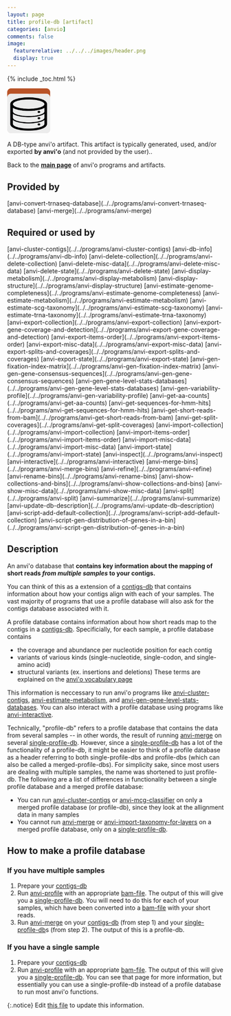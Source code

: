 ```yaml
---
layout: page
title: profile-db [artifact]
categories: [anvio]
comments: false
image:
  featurerelative: ../../../images/header.png
  display: true
---
```



{% include _toc.html %}


<img src="../../images/icons/DB.png" alt="DB" style="width:100px; border:none" />

A DB-type anvi'o artifact. This artifact is typically generated, used, and/or exported **by anvi'o** (and not provided by the user)..

Back to the **[main page](../../)** of anvi'o programs and artifacts.

## Provided by


<p style="text-align: left" markdown="1"><span class="artifact-p">[anvi-convert-trnaseq-database](../../programs/anvi-convert-trnaseq-database)</span> <span class="artifact-p">[anvi-merge](../../programs/anvi-merge)</span></p>


## Required or used by


<p style="text-align: left" markdown="1"><span class="artifact-r">[anvi-cluster-contigs](../../programs/anvi-cluster-contigs)</span> <span class="artifact-r">[anvi-db-info](../../programs/anvi-db-info)</span> <span class="artifact-r">[anvi-delete-collection](../../programs/anvi-delete-collection)</span> <span class="artifact-r">[anvi-delete-misc-data](../../programs/anvi-delete-misc-data)</span> <span class="artifact-r">[anvi-delete-state](../../programs/anvi-delete-state)</span> <span class="artifact-r">[anvi-display-metabolism](../../programs/anvi-display-metabolism)</span> <span class="artifact-r">[anvi-display-structure](../../programs/anvi-display-structure)</span> <span class="artifact-r">[anvi-estimate-genome-completeness](../../programs/anvi-estimate-genome-completeness)</span> <span class="artifact-r">[anvi-estimate-metabolism](../../programs/anvi-estimate-metabolism)</span> <span class="artifact-r">[anvi-estimate-scg-taxonomy](../../programs/anvi-estimate-scg-taxonomy)</span> <span class="artifact-r">[anvi-estimate-trna-taxonomy](../../programs/anvi-estimate-trna-taxonomy)</span> <span class="artifact-r">[anvi-export-collection](../../programs/anvi-export-collection)</span> <span class="artifact-r">[anvi-export-gene-coverage-and-detection](../../programs/anvi-export-gene-coverage-and-detection)</span> <span class="artifact-r">[anvi-export-items-order](../../programs/anvi-export-items-order)</span> <span class="artifact-r">[anvi-export-misc-data](../../programs/anvi-export-misc-data)</span> <span class="artifact-r">[anvi-export-splits-and-coverages](../../programs/anvi-export-splits-and-coverages)</span> <span class="artifact-r">[anvi-export-state](../../programs/anvi-export-state)</span> <span class="artifact-r">[anvi-gen-fixation-index-matrix](../../programs/anvi-gen-fixation-index-matrix)</span> <span class="artifact-r">[anvi-gen-gene-consensus-sequences](../../programs/anvi-gen-gene-consensus-sequences)</span> <span class="artifact-r">[anvi-gen-gene-level-stats-databases](../../programs/anvi-gen-gene-level-stats-databases)</span> <span class="artifact-r">[anvi-gen-variability-profile](../../programs/anvi-gen-variability-profile)</span> <span class="artifact-r">[anvi-get-aa-counts](../../programs/anvi-get-aa-counts)</span> <span class="artifact-r">[anvi-get-sequences-for-hmm-hits](../../programs/anvi-get-sequences-for-hmm-hits)</span> <span class="artifact-r">[anvi-get-short-reads-from-bam](../../programs/anvi-get-short-reads-from-bam)</span> <span class="artifact-r">[anvi-get-split-coverages](../../programs/anvi-get-split-coverages)</span> <span class="artifact-r">[anvi-import-collection](../../programs/anvi-import-collection)</span> <span class="artifact-r">[anvi-import-items-order](../../programs/anvi-import-items-order)</span> <span class="artifact-r">[anvi-import-misc-data](../../programs/anvi-import-misc-data)</span> <span class="artifact-r">[anvi-import-state](../../programs/anvi-import-state)</span> <span class="artifact-r">[anvi-inspect](../../programs/anvi-inspect)</span> <span class="artifact-r">[anvi-interactive](../../programs/anvi-interactive)</span> <span class="artifact-r">[anvi-merge-bins](../../programs/anvi-merge-bins)</span> <span class="artifact-r">[anvi-refine](../../programs/anvi-refine)</span> <span class="artifact-r">[anvi-rename-bins](../../programs/anvi-rename-bins)</span> <span class="artifact-r">[anvi-show-collections-and-bins](../../programs/anvi-show-collections-and-bins)</span> <span class="artifact-r">[anvi-show-misc-data](../../programs/anvi-show-misc-data)</span> <span class="artifact-r">[anvi-split](../../programs/anvi-split)</span> <span class="artifact-r">[anvi-summarize](../../programs/anvi-summarize)</span> <span class="artifact-r">[anvi-update-db-description](../../programs/anvi-update-db-description)</span> <span class="artifact-r">[anvi-script-add-default-collection](../../programs/anvi-script-add-default-collection)</span> <span class="artifact-r">[anvi-script-gen-distribution-of-genes-in-a-bin](../../programs/anvi-script-gen-distribution-of-genes-in-a-bin)</span></p>


## Description

An anvi'o database that **contains key information about the mapping of short reads *from multiple samples* to your contigs.** 

You can think of this as a extension of a <span class="artifact-n">[contigs-db](/software/anvio/help/7/artifacts/contigs-db)</span> that contains information about how your contigs align with each of your samples. The vast majority of programs that use a profile database will also ask for the contigs database associated with it. 

A profile database contains information about how short reads map to the contigs in a <span class="artifact-n">[contigs-db](/software/anvio/help/7/artifacts/contigs-db)</span>. Specificially, for each sample, a profile database contains 
* the coverage and abundance per nucleotide position for each contig 
* variants of various kinds (single-nucleotide, single-codon, and single-amino acid)
* structural variants (ex. insertions and deletions)
These terms are explained on the [anvi'o vocabulary page](http://merenlab.org/vocabulary/)

This information is neccessary to run anvi'o programs like <span class="artifact-n">[anvi-cluster-contigs](/software/anvio/help/7/programs/anvi-cluster-contigs)</span>, <span class="artifact-n">[anvi-estimate-metabolism](/software/anvio/help/7/programs/anvi-estimate-metabolism)</span>, and <span class="artifact-n">[anvi-gen-gene-level-stats-databases](/software/anvio/help/7/programs/anvi-gen-gene-level-stats-databases)</span>. You can also interact with a profile database using programs like <span class="artifact-n">[anvi-interactive](/software/anvio/help/7/programs/anvi-interactive)</span>.

Technically, "profile-db" refers to a profile database that contains the data from several samples -- in other words, the result of running <span class="artifact-n">[anvi-merge](/software/anvio/help/7/programs/anvi-merge)</span> on several <span class="artifact-n">[single-profile-db](/software/anvio/help/7/artifacts/single-profile-db)</span>. However, since a <span class="artifact-n">[single-profile-db](/software/anvio/help/7/artifacts/single-profile-db)</span> has a lot of the functionality of a profile-db, it might be easier to think of a profile database as a header referring to both single-profile-dbs and profile-dbs (which can also be called a merged-profile-dbs). For simplicity sake, since most users are dealing with multiple samples, the name was shortened to just profile-db. The following are a list of differences in functionality between a single profile database and a merged profile database:
* You can run <span class="artifact-n">[anvi-cluster-contigs](/software/anvio/help/7/programs/anvi-cluster-contigs)</span> or <span class="artifact-n">[anvi-mcg-classifier](/software/anvio/help/7/programs/anvi-mcg-classifier)</span> on only a merged profile database (or profile-db), since they look at the allignment data in many samples 
* You cannot run <span class="artifact-n">[anvi-merge](/software/anvio/help/7/programs/anvi-merge)</span> or <span class="artifact-n">[anvi-import-taxonomy-for-layers](/software/anvio/help/7/programs/anvi-import-taxonomy-for-layers)</span> on a merged profile database, only on a <span class="artifact-n">[single-profile-db](/software/anvio/help/7/artifacts/single-profile-db)</span>.

## How to make a profile database

### If you have multiple samples 
1. Prepare your <span class="artifact-n">[contigs-db](/software/anvio/help/7/artifacts/contigs-db)</span>
2. Run <span class="artifact-n">[anvi-profile](/software/anvio/help/7/programs/anvi-profile)</span> with an appropriate <span class="artifact-n">[bam-file](/software/anvio/help/7/artifacts/bam-file)</span>. The output of this will give you a <span class="artifact-n">[single-profile-db](/software/anvio/help/7/artifacts/single-profile-db)</span>. You will need to do this for each of your samples, which have been converted into a <span class="artifact-n">[bam-file](/software/anvio/help/7/artifacts/bam-file)</span> with your short reads.
3. Run <span class="artifact-n">[anvi-merge](/software/anvio/help/7/programs/anvi-merge)</span> on your <span class="artifact-n">[contigs-db](/software/anvio/help/7/artifacts/contigs-db)</span> (from step 1) and your <span class="artifact-n">[single-profile-db](/software/anvio/help/7/artifacts/single-profile-db)</span>s (from step 2). The output of this is a profile-db.

### If you have a single sample
1. Prepare your <span class="artifact-n">[contigs-db](/software/anvio/help/7/artifacts/contigs-db)</span>
2. Run <span class="artifact-n">[anvi-profile](/software/anvio/help/7/programs/anvi-profile)</span> with an appropriate <span class="artifact-n">[bam-file](/software/anvio/help/7/artifacts/bam-file)</span>. The output of this will give you a <span class="artifact-n">[single-profile-db](/software/anvio/help/7/artifacts/single-profile-db)</span>. You can see that page for more information, but essentially you can use a single-profile-db instead of a profile database to run most anvi'o functions. 


{:.notice}
Edit [this file](https://github.com/merenlab/anvio/tree/master/anvio/docs/artifacts/profile-db.md) to update this information.

